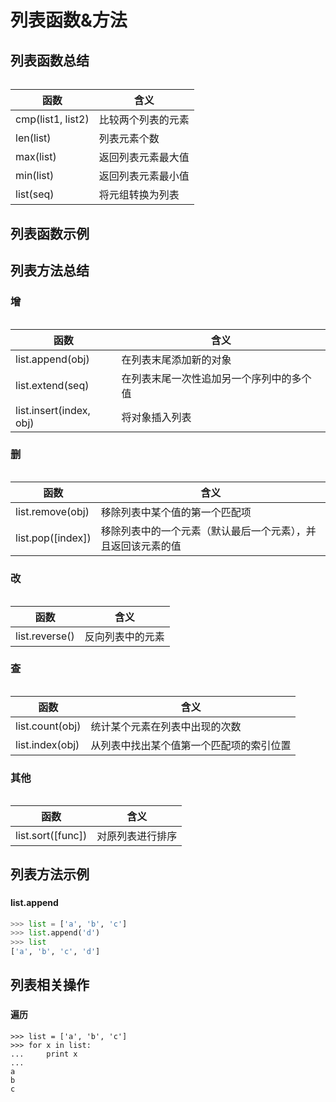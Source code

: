 # 列表函数&方法

## 列表函数总结

######  

|函数                       |含义                                   |
|---------------------------|---------------------------------------|
|cmp(list1, list2)          |比较两个列表的元素                     |
|len(list)                  |列表元素个数                           |
|max(list)                  |返回列表元素最大值                     |
|min(list)                  |返回列表元素最小值                     |
|list(seq)                  |将元组转换为列表                       |


## 列表函数示例


## 列表方法总结

### 增

######  

|函数                       |含义                                   |
|---------------------------|---------------------------------------|
|list.append(obj)           |在列表末尾添加新的对象                 |
|list.extend(seq)           |在列表末尾一次性追加另一个序列中的多个值|
|list.insert(index, obj)    |将对象插入列表                         |

### 删

######  

|函数                       |含义                                   |
|---------------------------|---------------------------------------|
|list.remove(obj)           |移除列表中某个值的第一个匹配项         |
|list.pop([index])          |移除列表中的一个元素（默认最后一个元素），并且返回该元素的值|


### 改

######   

|函数                       |含义                                   |
|---------------------------|---------------------------------------|
|list.reverse()             |反向列表中的元素                       |


### 查

######  

|函数                       |含义                                   |
|---------------------------|---------------------------------------|
|list.count(obj)            |统计某个元素在列表中出现的次数         |
|list.index(obj)            |从列表中找出某个值第一个匹配项的索引位置|


### 其他

######  

|函数                       |含义                                   |
|---------------------------|---------------------------------------|
|list.sort([func])          |对原列表进行排序                       |


## 列表方法示例

### 

#### list.append

```python
>>> list = ['a', 'b', 'c']
>>> list.append('d')
>>> list
['a', 'b', 'c', 'd']
```


## 列表相关操作

###  

#### 遍历

```
>>> list = ['a', 'b', 'c']
>>> for x in list:
...     print x
...
a
b
c
```













